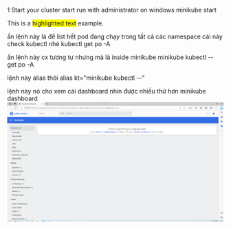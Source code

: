 1 Start your cluster start run with administrator on windows
minikube start

This is a <span style="background-color:yellow">highlighted text</span> example.

ấn lệnh này là để list hết pod đang chạy trong tất cả các namespace cái này check kubectl nhé
kubectl get po -A

ấn lệnh này cx tương tự nhưng mà là inside minikube
minikube kubectl -- get po -A

lệnh này alias thôi
alias kt="minikube kubectl --"

lệnh này nó cho xem cái dashboard nhìn được nhiều thứ hơn
minikube dashboard
![Alt text](image.png)

